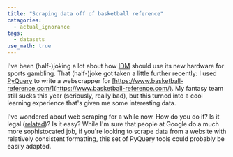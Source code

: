 ```yaml
---
title: "Scraping data off of basketball reference"
catagories:
  - actual_ignorance
tags:
  - datasets
use_math: true
---
```


I've been (half-)joking a lot about how [IDM](http://idmod.org) should use its new hardware for sports gambling. That (half-)joke got taken a little further recently: I used [PyQuery](https://pythonhosted.org/pyquery/) to write a webscrapper for [https://www.basketball-reference.com/](https://www.basketball-reference.com/). My fantasy team still sucks this year (seriously, really bad), but this turned into a cool learning experience that's given me some interesting data.

I've wondered about web scraping for a while now. How do you do it? Is it legal ([related](https://stackoverflow.com/questions/32429445/is-web-scraping-allowed))? Is it easy? While I'm sure that people at Google do a much more sophistocated job, if you're looking to scrape data from a website with relatively consistent formatting, this set of PyQuery tools could probably be easily adapted.




